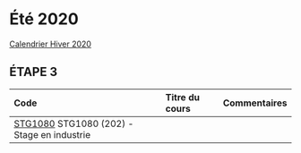 # Été 2020

[Calendrier Hiver 2020](http://www.collegeboreal.ca/wp-content/uploads/2019/02/Calendrier-coll%C3%A9gial-FINAL-HIVER-2020-r%C3%A9v-1.pdf)

## ÉTAPE 3

|     Code	                                                     | Titre du cours                              | Commentaires|
|:---------------------------------------------------------------|:--------------------------------------------|:------------|
| [STG1080](https://github.com/CollegeBoreal/STG1080-202-20E-01)  STG1080 (202) - Stage en industrie          |             |



